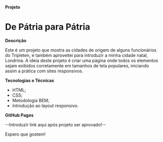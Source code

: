 **Projeto**
# De Pátria para Pátria

**Descrição**

Este é um projeto que mostra as cidades de origem de alguns funcionários do Tripleten, e também aproveitei para introduzir a minha cidade natal, Londrina. A ideia deste projeto é criar uma página onde todos os elementos sejam exibidos corretamente em tamanhos de tela populares, iniciando assim a prática com sites responsivos.


**Tecnologias e Técnicas**

* HTML;
* CSS;
* Metodologia BEM;
* Introdução ao layout responsivo.


**GitHub Pages**

--Introduzir link aqui após projeto ser aprovado!--

Espero que gostem!
